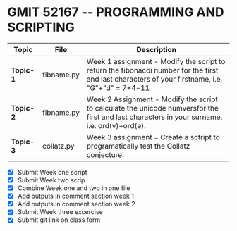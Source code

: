 # GMIT 52167 -- PROGRAMMING AND SCRIPTING


Topic|File|Description
-----|----|-----------
**Topic-1**|fibname.py|Week 1 assignment - Modify the script to return the fibonacoi number for the first and last characters of your firstname, i.e,  "G"+"d" = 7+4=11
**Topic-2**|fibname.py|Week 2 Assignment - Modify the script to calculate the unicode numversfor the first and last characters in your surname, i.e. ord(v)+ord(e).
**Topic-3**|collatz.py|Week 3 assignment = Create a sctript to programatically test the Collatz conjecture. 

- [x] Submit Week one script
- [x] Submit Week two scrip
- [x] Combine Week one and two in one file
- [x] Add outputs in comment section week 1
- [x] Add outputs in comment section week 2
- [x] Submit Week three excercise
- [x] Submit git link on class form